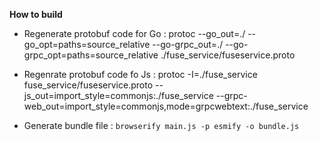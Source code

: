 **How to build**


- Regenerate protobuf code for Go : protoc --go_out=./ --go_opt=paths=source_relative --go-grpc_out=./ --go-grpc_opt=paths=source_relative ./fuse_service/fuseservice.proto



- Regenrate protobuf code fo Js : protoc -I=./fuse_service fuse_service/fuseservice.proto  --js_out=import_style=commonjs:./fuse_service   --grpc-web_out=import_style=commonjs,mode=grpcwebtext:./fuse_service


- Generate bundle file : `browserify main.js -p esmify -o bundle.js`